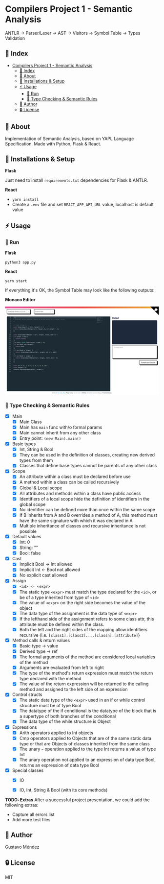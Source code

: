 # Compilers Project 1 - Semantic Analysis
ANTLR -> Parser/Lexer -> AST -> Visitors -> Symbol Table -> Types Validation


## :ledger: Index

- [Compilers Project 1 - Semantic Analysis](#compilers-project-1---semantic-analysis)
  - [:ledger: Index](#ledger-index)
  - [:beginner: About](#beginner-about)
  - [:electric_plug: Installations & Setup](#electric_plug-installations--setup)
  - [:zap: Usage](#zap-usage)
    - [:rocket: Run](#rocket-run)
    - [:red_circle: Type Checking & Semantic Rules](#red_circle-type-checking--semantic-rules)
  - [:star2: Author](#star2-author)
  - [:lock: License](#lock-license)

##  :beginner: About
Implementation of Semantic Analysis, based on YAPL Language Specification. Made with Python, Flask & React.

##  :electric_plug: Installations & Setup

**Flask**

Just need to install `requirements.txt` dependencies for Flask & ANTLR.


**React**

- `yarn install`
- Create a `.env` file and set `REACT_APP_API_URL` value, localhost is default value


## :zap: Usage

###  :rocket: Run

**Flask**

```
python3 app.py
```

**React**

```
yarn start
```

If everything it's OK, the Symbol Table may look like the following outputs:


**Monaco Editor**

![editor](https://github.com/gusmendez99/compilers/blob/main/frontend/demo.png?raw=true)


###  :red_circle: Type Checking & Semantic Rules

- [x] Main
  - [x] Main Class
  - [x] Main has `main` func with/o formal params
  - [x] Main cannot inherit from any other class
  - [x] Entry point: `(new Main).main()`
- [x] Basic types
  - [x] Int, String & Bool
  - [x] They can be used in the definition of classes, creating new derived types from them
  - [x] Classes that define base types cannot be parents of any other class
- [x] Scope
  - [x] An attribute within a class must be declared before use
  - [x] A method within a class can be called recursively
  - [x] Global & Local scope
  - [x] All attributes and methods within a class have public access
  - [x] Identifiers of a local scope hide the definition of identifiers in the global scope
  - [x] No identifier can be defined more than once within the same scope
  - [x] If B inherits from A and B overrides a method of A, this method must have the same signature with which it was declared in A
  - [x] Multiple inheritance of classes and recursive inheritance is not possible
- [x] Default values
  - [x] Int: 0
  - [x] String: ""
  - [x] Bool: false
- [x] Cast
  - [x] Implicit Bool -> Int allowed
  - [x] Implicit Int <- Bool not allowed
  - [x] No explicit cast allowed
- [x] Assign
  - [x] `<id> <- <expr>`
  - [x] The static type `<expr>` must match the type declared for the `<id>`, or be of a type inherited from type of `<id>`
  - [x] The value of `<expr>` on the right side becomes the value of the <id> object
  - [x] The data type of the assignment is the data type of `<expr>`
  - [x] If the lefthand side of the assignment refers to some class attr, this attribute must be defined within the class.
  - [x] Both the left and the right sides of the mapping allow identifiers recursive {i.e. `[class1].[class2]....[classn].[attribute]`}
- [x] Method calls & return values
  - [x] Basic type -> value
  - [x] Derived type -> ref
  - [x] The formal arguments of the method are considered local variables of the method
  - [x] Arguments are evaluated from left to right
  - [x] The type of the method's return expression must match the return type declared with the method
  - [x] The value of the return expression will be returned to the calling method and assigned to the left side of an expression
- [x] Control structs
  - [x] The static data type of the `<expr>` used in an if or while control structure must be of type Bool
  - [x] The datatype of the if conditional is the datatype of the block that is a supertype of both branches of the conditional
  - [x] The data type of the while structure is Object
- [x] Expressions
  - [x] Arith operators applied to Int objects
  - [x] Cmp operators applied to Objects that are of the same static data type or that are Objects of classes inherited from the same class
  - [x] The unary `~` operation applied to the type Int returns a value of type Int
  - [x] The unary operation not applied to an expression of data type Bool, returns an expression of data type Bool
- [x] Special classes
  - [x] IO
  - [x] IO, Int, String & Bool (with its core methods)


**TODO: Extras**
After a successful project presentation, we could add the following extras:

- Capture all errors list
- Add more test files


## :star2: Author

Gustavo Méndez

##  :lock: License
MIT